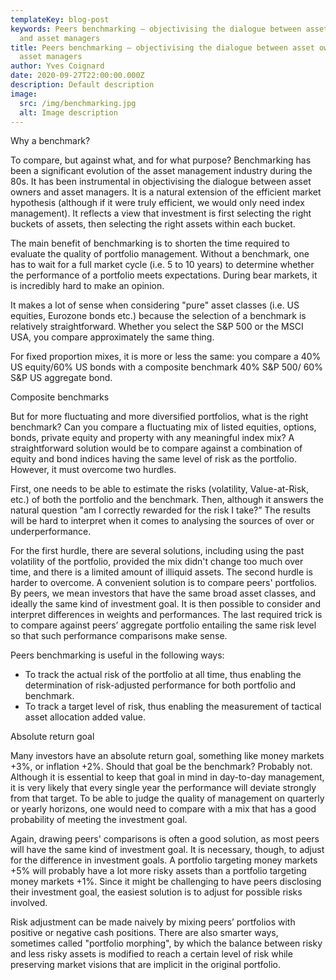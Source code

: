 ```yaml
---
templateKey: blog-post
keywords: Peers benchmarking – objectivising the dialogue between asset owners
  and asset managers
title: Peers benchmarking – objectivising the dialogue between asset owners and
  asset managers
author: Yves Coignard
date: 2020-09-27T22:00:00.000Z
description: Default description
image:
  src: /img/benchmarking.jpg
  alt: Image description
---
```



Why a benchmark?

To compare, but against what, and for what purpose? Benchmarking has been a significant evolution of the asset management industry during the 80s. It has been instrumental in objectivising the dialogue between asset owners and asset managers. It is a natural extension of the efficient market hypothesis (although if it were truly efficient, we would only need index management). It reflects a view that investment is first selecting the right buckets of assets, then selecting the right assets within each bucket.

The main benefit of benchmarking is to shorten the time required to evaluate the quality of portfolio management. Without a benchmark, one has to wait for a full market cycle (i.e. 5 to 10 years) to determine whether the performance of a portfolio meets expectations. During bear markets, it is incredibly hard to make an opinion.

It makes a lot of sense when considering "pure" asset classes (i.e. US equities, Eurozone bonds etc.) because the selection of a benchmark is relatively straightforward. Whether you select the S&P 500 or the MSCI USA, you compare approximately the same thing.

For fixed proportion mixes, it is more or less the same: you compare a 40% US equity/60% US bonds with a composite benchmark 40% S&P 500/ 60% S&P US aggregate bond.

Composite benchmarks

But for more fluctuating and more diversified portfolios, what is the right benchmark? Can you compare a fluctuating mix of listed equities, options, bonds, private equity and property with any meaningful index mix? A straightforward solution would be to compare against a combination of equity and bond indices having the same level of risk as the portfolio. However, it must overcome two hurdles.

First, one needs to be able to estimate the risks (volatility, Value-at-Risk, etc.) of both the portfolio and the benchmark. Then, although it answers the natural question "am I correctly rewarded for the risk I take?” The results will be hard to interpret when it comes to analysing the sources of over or underperformance.

For the first hurdle, there are several solutions, including using the past volatility of the portfolio, provided the mix didn't change too much over time, and there is a limited amount of illiquid assets. The second hurdle is harder to overcome. A convenient solution is to compare peers' portfolios. By peers, we mean investors that have the same broad asset classes, and ideally the same kind of investment goal. It is then possible to consider and interpret differences in weights and performances. The last required trick is to compare against peers’ aggregate portfolio entailing the same risk level so that such performance comparisons make sense.

Peers benchmarking is useful in the following ways:

* To track the actual risk of the portfolio at all time, thus enabling the determination of risk-adjusted performance for both portfolio and benchmark.
* To track a target level of risk, thus enabling the measurement of tactical asset allocation added value.

Absolute return goal

Many investors have an absolute return goal, something like money markets +3%, or inflation +2%. Should that goal be the benchmark? Probably not. Although it is essential to keep that goal in mind in day-to-day management, it is very likely that every single year the performance will deviate strongly from that target. To be able to judge the quality of management on quarterly or yearly horizons, one would need to compare with a mix that has a good probability of meeting the investment goal.

Again, drawing peers' comparisons is often a good solution, as most peers will have the same kind of investment goal. It is necessary, though, to adjust for the difference in investment goals. A portfolio targeting money markets +5% will probably have a lot more risky assets than a portfolio targeting money markets +1%. Since it might be challenging to have peers disclosing their investment goal, the easiest solution is to adjust for possible risks involved.

Risk adjustment can be made naively by mixing peers’ portfolios with positive or negative cash positions. There are also smarter ways, sometimes called "portfolio morphing", by which the balance between risky and less risky assets is modified to reach a certain level of risk while preserving market visions that are implicit in the original portfolio.